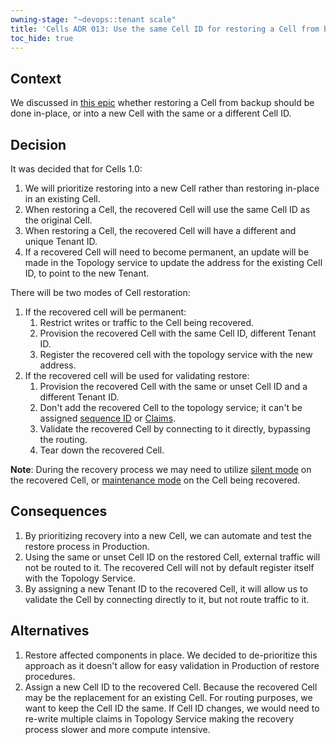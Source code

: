 ```yaml
---
owning-stage: "~devops::tenant scale"
title: 'Cells ADR 013: Use the same Cell ID for restoring a Cell from backup'
toc_hide: true
---
```


## Context

We discussed in [this epic](https://gitlab.com/groups/gitlab-org/-/epics/16339#note_2305490260) whether restoring a Cell from backup should be done in-place, or into a new Cell with the same or a different Cell ID.

## Decision

It was decided that for Cells 1.0:

1. We will prioritize restoring into a new Cell rather than restoring in-place in an existing Cell.
1. When restoring a Cell, the recovered Cell will use the same Cell ID as the original Cell.
1. When restoring a Cell, the recovered Cell will have a different and unique Tenant ID.
1. If a recovered Cell will need to become permanent, an update will be made in the Topology service to update the address for the existing Cell ID, to point to the new Tenant.

There will be two modes of Cell restoration:

1. If the recovered cell will be permanent:
   1. Restrict writes or traffic to the Cell being recovered.
   1. Provision the recovered Cell with the same Cell ID, different Tenant ID.
   1. Register the recovered cell with the topology service with the new address.
1. If the recovered cell will be used for validating restore:
   1. Provision the recovered Cell with the same or unset Cell ID and a different Tenant ID.
   1. Don't add the recovered Cell to the topology service; it can't be assigned [sequence ID](../topology_service.md#sequence-service) or [Claims](../topology_service.md#claim-service).
   1. Validate the recovered Cell by connecting to it directly, bypassing the routing.
   1. Tear down the recovered Cell.

**Note**: During the recovery process we may need to utilize [silent mode](https://docs.gitlab.com/ee/administration/silent_mode/) on the recovered Cell, or [maintenance mode](https://docs.gitlab.com/ee/administration/maintenance_mode/) on the Cell being recovered.

## Consequences

1. By prioritizing recovery into a new Cell, we can automate and test the restore process in Production.
1. Using the same or unset Cell ID on the restored Cell, external traffic will not be routed to it. The recovered Cell will not by default register itself with the Topology Service.
1. By assigning a new Tenant ID to the recovered Cell, it will allow us to validate the Cell by connecting directly to it, but not route traffic to it.

## Alternatives

1. Restore affected components in place.
   We decided to de-prioritize this approach as it doesn't allow for easy validation in Production of restore procedures.
2. Assign a new Cell ID to the recovered Cell.
   Because the recovered Cell may be the replacement for an existing Cell. For routing purposes, we want to keep the Cell ID the same.
   If Cell ID changes, we would need to re-write multiple claims in Topology Service making the recovery process slower and more compute intensive.
